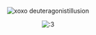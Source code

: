 <div align="center"> 

![xoxo deuteragonistillusion](https://komarev.com/ghpvc/?username=your-shallbepurged) 
</div>


<div align="center">

![:3](https://github.com/dyuneru/dyuneru/assets/149242296/6f3c4056-8231-4b7b-ab18-0fac4e10f2bd)
</div>
